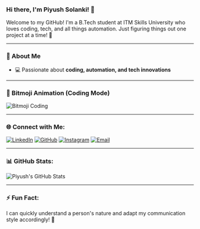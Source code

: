 ### Hi there, I'm Piyush Solanki! 👋

Welcome to my GitHub! I'm a B.Tech student at ITM Skills University who loves coding, tech, and all things automation. Just figuring things out one project at a time! 🚀

---

### 🚀 About Me
- 💻 Passionate about **coding, automation, and tech innovations**

---

### 🎥 Bitmoji Animation (Coding Mode) 
![Bitmoji Coding](https://media.giphy.com/media/l3vRn6ZTJd3Tc7Ody/giphy.gif)

---

### 🌐 Connect with Me:

[![LinkedIn](https://img.shields.io/badge/LinkedIn-0A66C2?style=for-the-badge&logo=linkedin&logoColor=white)](https://www.linkedin.com/in/piyush-solanki-69068526b/) 
[![GitHub](https://img.shields.io/badge/GitHub-181717?style=for-the-badge&logo=github&logoColor=white)](https://github.com/PIYUSH-108-SOLANKI) 
[![Instagram](https://img.shields.io/badge/Instagram-E4405F?style=for-the-badge&logo=instagram&logoColor=white)](https://instagram.com/piyush_solanki108) 
[![Email](https://img.shields.io/badge/Email-D14836?style=for-the-badge&logo=gmail&logoColor=white)](mailto:piyushsolanki1916@gmail.com)

---

### 📊 GitHub Stats:
![Piyush's GitHub Stats](https://github-readme-stats.vercel.app/api?username=PIYUSH-108-SOLANKI&show_icons=true&theme=radical)

---

### ⚡ Fun Fact:
I can quickly understand a person's nature and adapt my communication style accordingly! 🧠



